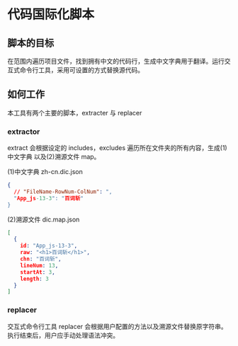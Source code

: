 # 代码国际化脚本

## 脚本的目标
在范围内遍历项目文件，找到拥有中文的代码行，生成中文字典用于翻译。运行交互式命令行工具，采用可设置的方式替换源代码。

## 如何工作
本工具有两个主要的脚本，extracter 与 replacer

### extractor
extract 会根据设定的 includes，excludes 遍历所在文件夹的所有内容，生成(1)中文字典 以及(2)溯源文件 map。

(1)中文字典 zh-cn.dic.json
``` json
{
  // "FileName-RowNum-ColNum": ",
  "App_js-13-3": "百词斩"
}
```

(2)溯源文件 dic.map.json
```json
[
  {
    id: "App_js-13-3",
    raw: "<h1>百词斩</h1>",
    chn: "百词斩",
    lineNum: 13,
    startAt: 3,
    length: 3
  }
]
```

### replacer
交互式命令行工具 replacer 会根据用户配置的方法以及溯源文件替换原字符串。
执行结束后，用户应手动处理语法冲突。


